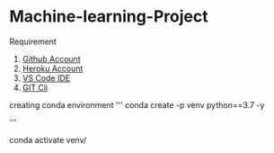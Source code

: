 # Machine-learning-Project
Requirement 

1. [Github Account](https://github.com)
2. [Heroku Account](https://dashboard.heroku.com/login)
3. [VS Code IDE](https://code.visualstudio.com/download)
4. [GIT Cli](https://git-scm.com/downloads)


creating conda environment
'''
conda create -p venv python==3.7 -y

'''

conda activate venv/

